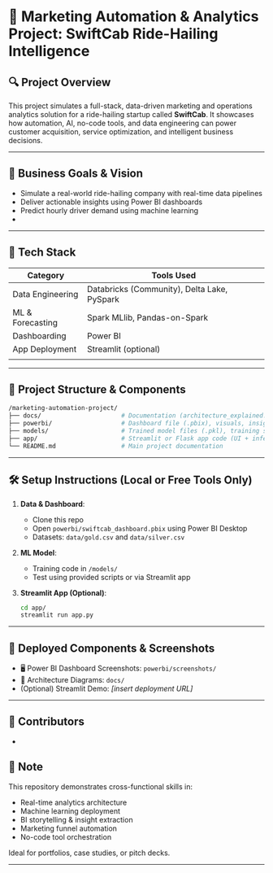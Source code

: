 # 🚀 Marketing Automation & Analytics Project: SwiftCab Ride-Hailing Intelligence

## 🔍 Project Overview

This project simulates a full-stack, data-driven marketing and operations analytics solution for a ride-hailing startup called **SwiftCab**. It showcases how automation, AI, no-code tools, and data engineering can power customer acquisition, service optimization, and intelligent business decisions.

---

## 🎯 Business Goals & Vision

- Simulate a real-world ride-hailing company with real-time data pipelines
- Deliver actionable insights using Power BI dashboards
- Predict hourly driver demand using machine learning
-
---

## 🧰 Tech Stack

| Category          | Tools Used |
|------------------|------------|
| Data Engineering | Databricks (Community), Delta Lake, PySpark |
| ML & Forecasting | Spark MLlib, Pandas-on-Spark |
| Dashboarding     | Power BI |
| App Deployment   | Streamlit (optional) |
| |

---

## 🧱 Project Structure & Components

```bash
/marketing-automation-project/
├── docs/                      # Documentation (architecture_explained.md, funnel_diagram.png, TOM.md)
├── powerbi/                   # Dashboard file (.pbix), visuals, insights.md
├── models/                    # Trained model files (.pkl), training scripts, test data
├── app/                       # Streamlit or Flask app code (UI + inference logic)
└── README.md                  # Main project documentation
```

---

## 🛠️ Setup Instructions (Local or Free Tools Only)

1. **Data & Dashboard**:
   - Clone this repo
   - Open `powerbi/swiftcab_dashboard.pbix` using Power BI Desktop
   - Datasets: `data/gold.csv` and `data/silver.csv`

2. **ML Model**:
   - Training code in `/models/`
   - Test using provided scripts or via Streamlit app

3. **Streamlit App (Optional)**:
   ```bash
   cd app/
   streamlit run app.py
   ```

---

## 🔗 Deployed Components & Screenshots

- 🖥️ Power BI Dashboard Screenshots: `powerbi/screenshots/`
- 🧠 Architecture Diagrams: `docs/`
- (Optional) Streamlit Demo: *[insert deployment URL]*

---

## 👥 Contributors

-

## 📌 Note

This repository demonstrates cross-functional skills in:
- Real-time analytics architecture
- Machine learning deployment
- BI storytelling & insight extraction
- Marketing funnel automation
- No-code tool orchestration

Ideal for portfolios, case studies, or pitch decks.

---
